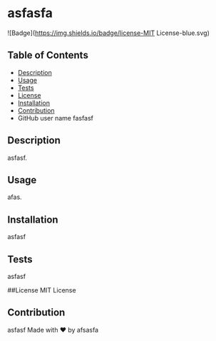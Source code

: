 
 # asfasfa
 ![Badge](https://img.shields.io/badge/license-MIT License-blue.svg)
## Table of Contents
* [Description](#description)
* [Usage](#usage)
* [Tests](#tests)
* [License](#license)
* [Installation](#installation)
* [Contribution](#contribution)
* GitHub user name
fasfasf

## Description
asfasf.

## Usage
afas.

## Installation
asfasf

## Tests
asfasf

##License
MIT License

## Contribution
asfasf
Made with ❤️ by afsasfa
    